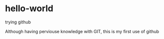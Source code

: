 # hello-world
trying github

Although having perviouse knowledge with GIT, this is my first use of  github

